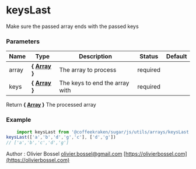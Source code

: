 # keysLast

Make sure the passed array ends with the passed keys


### Parameters
Name  |  Type  |  Description  |  Status  |  Default
------------  |  ------------  |  ------------  |  ------------  |  ------------
array  |  **{ [Array](https://developer.mozilla.org/fr/docs/Web/JavaScript/Reference/Objets_globaux/Array) }**  |  The array to process  |  required  |
keys  |  **{ [Array](https://developer.mozilla.org/fr/docs/Web/JavaScript/Reference/Objets_globaux/Array) }**  |  The keys to end the array with  |  required  |

Return **{ [Array](https://developer.mozilla.org/fr/docs/Web/JavaScript/Reference/Objets_globaux/Array) }** The processed array

### Example
```js
	import keysLast from '@coffeekraken/sugar/js/utils/arrays/keysLast'
keysLast(['a','b','d','g','c'], ['d','g'])
// ['a','b','c','d','g']
```
Author : Olivier Bossel [olivier.bossel@gmail.com](mailto:olivier.bossel@gmail.com) [https://olivierbossel.com](https://olivierbossel.com)